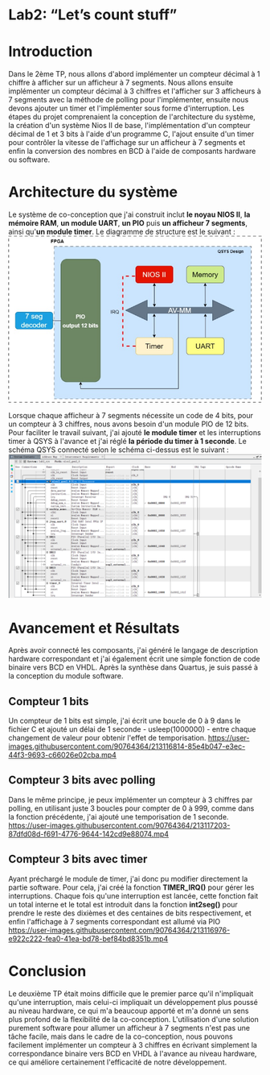 # Lab2: “Let’s count stuff”
# Introduction
Dans le 2ème TP, nous allons d'abord implémenter un compteur décimal à 1 chiffre à afficher sur un afficheur à 7 segments. 
Nous allons ensuite implémenter un compteur décimal à 3 chiffres et l'afficher sur 3 afficheurs à 7 segments avec la méthode de polling pour l'implémenter, 
ensuite nous devons ajouter un timer et l'implémenter sous forme d'interruption.
Les étapes du projet comprenaient la conception de l'architecture du système, la création d'un système Nios II de base, 
l'implémentation d'un compteur décimal de 1 et 3 bits à l'aide d'un programme C, 
l'ajout ensuite d'un timer pour contrôler la vitesse de l'affichage sur un afficheur à 7 segments 
et enfin la conversion des nombres en BCD à l'aide de composants hardware ou software.


# Architecture du système
Le système de co-conception que j'ai construit inclut **le noyau NIOS II**, **la mémoire RAM**, **un module UART**, **un PIO** puis **un afficheur 7 segments**, ainsi qu'**un module timer**. Le diagramme de structure est le suivant : 
![image](https://github.com/ESN2022/GU_LAB2/blob/main/LAB2.jpg)

Lorsque chaque afficheur à 7 segments nécessite un code de 4 bits, pour un compteur à 3 chiffres, nous avons besoin d'un module PIO de 12 bits.
Pour faciliter le travail suivant, j'ai ajouté **le module timer** et les interruptions timer à QSYS à l'avance et j'ai réglé **la période du timer à 1 seconde**.
Le schéma QSYS connecté selon le schéma ci-dessus est le suivant :
![image](https://github.com/ESN2022/GU_LAB2/blob/main/qyqs_lab2.png)

# Avancement et Résultats
Après avoir connecté les composants, j'ai généré le langage de description hardware correspondant et j'ai également écrit une simple fonction de code binaire vers BCD en VHDL. Après la synthèse dans Quartus, je suis passé à la conception du module software.

## Compteur 1 bits
Un compteur de 1 bits est simple, j'ai écrit une boucle de 0 à 9 dans le fichier C et ajouté un délai de 1 seconde - usleep(1000000) - entre chaque changement de valeur pour obtenir l'effet de temporisation.
https://user-images.githubusercontent.com/90764364/213116814-85e4b047-e3ec-44f3-9693-c66026e02cba.mp4

## Compteur 3 bits avec polling
Dans le même principe, je peux implémenter un compteur à 3 chiffres par polling, en utilisant juste 3 boucles pour compter de 0 à 999, comme dans la fonction précédente, j'ai ajouté une temporisation de 1 seconde.
https://user-images.githubusercontent.com/90764364/213117203-87dfd08d-f691-4776-9644-142cd9e88074.mp4

## Compteur 3 bits avec timer
Ayant préchargé le module de timer, j'ai donc pu modifier directement la partie software. Pour cela, j'ai créé la fonction **TIMER_IRQ()** pour gérer les interruptions. Chaque fois qu'une interruption est lancée, cette fonction fait un total interne et le total est introduit dans la fonction **int2seg()** pour prendre le reste des dixièmes et des centaines de bits respectivement, et enfin l'affichage à 7 segments correspondant est allumé via PIO
https://user-images.githubusercontent.com/90764364/213116976-e922c222-fea0-41ea-bd78-bef84bd8351b.mp4



# Conclusion 
Le deuxième TP était moins difficile que le premier parce qu'il n'impliquait qu'une interruption, mais celui-ci impliquait un développement plus poussé au niveau hardware, ce qui m'a beaucoup apporté et m'a donné un sens plus profond de la flexibilité de la co-conception. L'utilisation d'une solution purement software pour allumer un afficheur à 7 segments n'est pas une tâche facile, mais dans le cadre de la co-conception, nous pouvons facilement implémenter un compteur à 3 chiffres en écrivant simplement la correspondance binaire vers BCD en VHDL à l'avance au niveau hardware, ce qui améliore certainement l'efficacité de notre développement.
